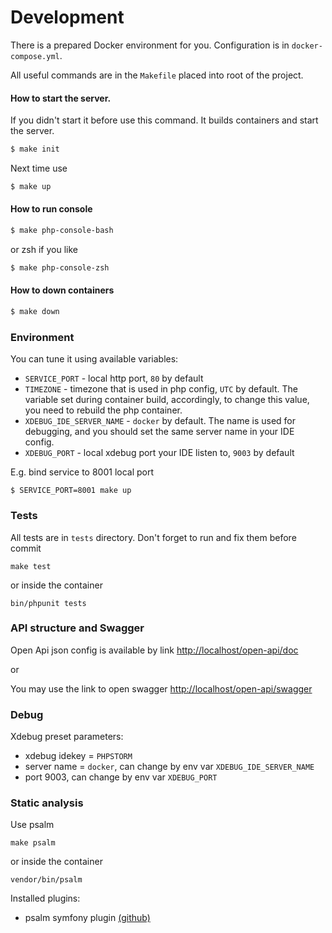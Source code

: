 
# Development
There is a prepared Docker environment for you.
Configuration is in `docker-compose.yml`.

All useful commands are in the `Makefile` placed into root of the project.

#### How to start the server.
If you didn't start it before use this command. It builds containers and start the server.
```bash
$ make init
```

Next time use
```bash
$ make up
```

#### How to run console
```bash
$ make php-console-bash
```
or zsh if you like
```bash
$ make php-console-zsh
```

#### How to down containers
```bash
$ make down
```

### Environment
You can tune it using available variables:
- `SERVICE_PORT` - local http port, `80` by default
- `TIMEZONE` - timezone that is used in php config, `UTC` by default. The variable set during container build, accordingly, to change this value, you need to rebuild the php container.
- `XDEBUG_IDE_SERVER_NAME` - `docker` by default. The name is used for debugging, and you should set the same server name in your IDE config.
- `XDEBUG_PORT` - local xdebug port your IDE listen to, `9003` by default

E.g. bind service to 8001 local port
```
$ SERVICE_PORT=8001 make up
```


### Tests
All tests are in `tests` directory.
Don't forget to run and fix them before commit
```
make test
```
or inside the container
```
bin/phpunit tests
```

### API structure and Swagger
Open Api json config is available by link [http://localhost/open-api/doc](http://localhost/open-api/doc)

or

You may use the link to open swagger [http://localhost/open-api/swagger](http://localhost/open-api/swagger)

### Debug
Xdebug preset parameters:
- xdebug idekey = `PHPSTORM`
- server name = `docker`, can change by env var `XDEBUG_IDE_SERVER_NAME`
- port 9003, can change by env var `XDEBUG_PORT`

### Static analysis
Use psalm
```
make psalm
```
or inside the container
```
vendor/bin/psalm
```

Installed plugins:
- psalm symfony plugin [(github)](https://github.com/psalm/psalm-plugin-symfony)
